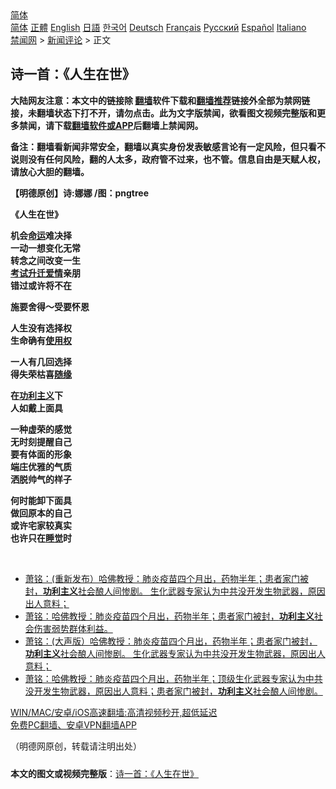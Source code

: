  <!-- 面包屑导航 --> <div class="breadcrumb"><!-- GTranslate: https://gtranslate.io/ -->  <div class="switcher notranslate">  <div class="selected">  <a href="#" onclick="return false;"> 简体</a>  </div>  <div class="option">  <a href="https://www.bannedbook.org" onclick="doGTranslate('zh-CN|zh-CN');jQuery('div.switcher div.selected a').html(jQuery(this).html());return false;" title="简体中文" class="nturl selected"> 简体</a>  <a href="https://www.bannedbook.org/zh-tw/" onclick="doGTranslate('zh-CN|zh-TW');jQuery('div.switcher div.selected a').html(jQuery(this).html());return false;" title="繁體中文" class="nturl"> 正體</a>  <a href="https://www.bannedbook.org/en/" onclick="doGTranslate('zh-CN|en');jQuery('div.switcher div.selected a').html(jQuery(this).html());return false;" title="English" class="nturl"> English</a>  <a href="https://www.bannedbook.org/ja/" onclick="doGTranslate('zh-CN|ja');jQuery('div.switcher div.selected a').html(jQuery(this).html());return false;" title="日本語" class="nturl"> 日語</a>  <a href="https://www.bannedbook.org/ko/" onclick="doGTranslate('zh-CN|ko');jQuery('div.switcher div.selected a').html(jQuery(this).html());return false;" title="한국어" class="nturl"> 한국어</a>  <a href="https://www.bannedbook.org/de/" onclick="doGTranslate('zh-CN|de');jQuery('div.switcher div.selected a').html(jQuery(this).html());return false;" title="Deutsch" class="nturl"> Deutsch</a>  <a href="https://www.bannedbook.org/fr/" onclick="doGTranslate('zh-CN|fr');jQuery('div.switcher div.selected a').html(jQuery(this).html());return false;" title="Français" class="nturl"> Français</a>  <a href="https://www.bannedbook.org/ru/" onclick="doGTranslate('zh-CN|ru');jQuery('div.switcher div.selected a').html(jQuery(this).html());return false;" title="Русский" class="nturl"> Русский</a>  <a href="https://www.bannedbook.org/es/" onclick="doGTranslate('zh-CN|es');jQuery('div.switcher div.selected a').html(jQuery(this).html());return false;" title="Español" class="nturl"> Español</a>  <a href="https://www.bannedbook.org/it/" onclick="doGTranslate('zh-CN|it');jQuery('div.switcher div.selected a').html(jQuery(this).html());return false;" title="Italiano" class="nturl"> Italiano</a>  </div>  </div>      <div class='breadcrumb-sub'><!-- Breadcrumb NavXT 6.3.0 --> <a href="https://www.bannedbook.org/" class="home">禁闻网</a> &gt; <a href="https://www.bannedbook.org/bnews/comments/" class="category">新闻评论</a> &gt; 正文</div></div><h2>诗一首：《人生在世》</h2> <p class="notice"><b>大陆网友注意：本文中的链接除 <a href="https://github.com/bannedbook/fanqiang" >翻墙</a>软件下载和<a href="https://github.com/killgcd/justmysocks/blob/master/README.md">翻墙推荐</a>链接外全部为禁网链接，未翻墙状态下打不开，请勿点击。此为文字版禁闻，欲看图文视频完整版和更多禁闻，请下载<a href="https://github.com/bannedbook/fanqiang">翻墙软件或APP</a>后翻墙上禁闻网。</p><p>备注：翻墙看新闻非常安全，翻墙以真实身份发表敏感言论有一定风险，但只看不说则没有任何风险，翻的人太多，政府管不过来，也不管。信息自由是天赋人权，请放心大胆的翻墙。</b></p>  <div class="entry"> <p>              <a href="https://i0.wp.com/upload-images-bucket-v64rleca837do.s3.eu-west-1.amazonaws.com/wp-content/uploads/2021/07/22230233/%E6%9C%AA%E6%A0%87%E9%A2%98-1-13.jpg?fit=860%2C484&#038;ssl=1" data-caption=""></a>                            </p> <p><strong>【明德原创】诗:娜娜 /图：pngtree</strong></p> <p><strong>《人生在世》</strong></p>  <p><strong>机会<a href="https://www.bannedbook.org/bnews/tag/%e5%91%bd%e8%bf%90/" class="st_tag internal_tag" rel="tag" title="标签 命运 下的日志">命运</a>难决择</strong><br /> <strong>一动一想变化无常</strong><br /> <strong>转念之间改变一生</strong><br /> <strong><a href="https://www.bannedbook.org/bnews/tag/%E8%80%83%E8%AF%95/" class="st_tag internal_tag" rel="tag" title="标签 考试 下的日志">考试</a><a href="https://www.bannedbook.org/bnews/tag/%E5%8D%87%E8%BF%81/" class="st_tag internal_tag" rel="tag" title="标签 升迁 下的日志">升迁</a><a href="https://www.bannedbook.org/bnews/tag/%e7%88%b1%e6%83%85/" class="st_tag internal_tag" rel="tag" title="标签 爱情 下的日志">爱情</a>亲朋</strong><br /> <strong>错过或许将不在</strong></p> <p><strong>施要舍得～受要怀恩</strong></p> <p><strong>人生没有选择权</strong><br /> <strong>生命确有<a href="https://www.bannedbook.org/bnews/tag/%E4%BD%BF%E7%94%A8%E6%9D%83/" class="st_tag internal_tag" rel="tag" title="标签 使用权 下的日志">使用权</a></strong></p>  <p><strong>一人有几回选择</strong><br /> <strong>得失荣枯喜<a href="https://www.bannedbook.org/bnews/tag/%E9%9A%8F%E7%BC%98/" class="st_tag internal_tag" rel="tag" title="标签 随缘 下的日志">随缘</a></strong></p> <p><strong>在<a href="https://www.bannedbook.org/bnews/tag/%E5%8A%9F%E5%88%A9%E4%B8%BB%E4%B9%89/" class="st_tag internal_tag" rel="tag" title="标签 功利主义 下的日志">功利主义</a>下</strong><br /> <strong>人如戴上面具 </strong></p> <p><strong>一种虚荣的感觉</strong><br /> <strong>无时刻提醒自己</strong><br /> <strong>要有体面的形象</strong><br /> <strong>端庄优雅的气质</strong><br /> <strong>洒脱帅气的样子</strong></p>  <p><strong>何时能卸下面具</strong><br /> <strong>做回原本的自己</strong><br /> <strong>或许宅家较真实</strong><br /> <strong>也许只在<a href="https://www.bannedbook.org/bnews/tag/%E7%9D%A1%E8%A7%89/" class="st_tag internal_tag" rel="tag" title="标签 睡觉 下的日志">睡觉</a>时</strong></p> <p></p> <p></p>  <p>&nbsp;</p> <ul class='op-related-articles' title='相关阅读'> <li><a href='https://www.bannedbook.org/bnews/cbnews/20200630/1352798.html' target='_blank'>萧铭：(重新发布）哈佛教授：肺炎疫苗四个月出，药物半年；患者家门被封，<b>功利主义</b>社会酿人间惨剧。 生化武器专家认为中共没开发生物武器，原因出人意料； </a></li> <li><a href='https://www.bannedbook.org/bnews/cbnews/20200629/1352521.html' target='_blank'>萧铭：哈佛教授：肺炎疫苗四个月出，药物半年；患者家门被封，<b>功利主义</b>社会伤害弱势群体利益。 </a></li> <li><a href='https://www.bannedbook.org/bnews/cbnews/20200131/1268611.html' target='_blank'>萧铭：(大声版）哈佛教授：肺炎疫苗四个月出，药物半年；患者家门被封，<b>功利主义</b>社会酿人间惨剧。 生化武器专家认为中共没开发生物武器，原因出人意料； </a></li> <li><a href='https://www.bannedbook.org/bnews/cbnews/20200131/1267943.html' target='_blank'>萧铭：哈佛教授：肺炎疫苗四个月出，药物半年；顶级生化武器专家认为中共没开发生物武器，原因出人意料；患者家门被封，<b>功利主义</b>社会酿人间惨剧。 </a></li> </ul> <p class="texttj"> <a href="https://github.com/bannedbook/fanqiang/wiki/V2ray%E6%9C%BA%E5%9C%BA" target="_blank">WIN/MAC/安卓/iOS高速翻墙:高清视频秒开,超低延迟</a><br/> <a href="https://github.com/bannedbook/fanqiang/wiki/%E7%A6%81%E9%97%BB%E7%BD%91%E5%AE%89%E5%8D%93%E7%BF%BB%E5%A2%99%E6%96%B0%E9%97%BBAPP" target="_blank">免费PC翻墙、安卓VPN翻墙APP</a></p><p>（明德网原创，转载请注明出处）</p><a name='sharetosocial'></a>  <div style="margin-bottom:5px;padding-bottom:5px;clear:both"> <div id="archive-pix-1" class="banner-ads"> <!-- AuctionX Display platform tag START --> <div id="26318x728x90x621x_ADSLOT2" clicktrack="%%CLICK_URL_ESC%%"></div> <!-- AuctionX Display platform tag END --> </div> <div id="archive-pix-2" class="banner-ads"> <!-- AuctionX Display platform tag START --> <div id="26315x300x250x621x_ADSLOT2" clicktrack="%%CLICK_URL_ESC%%"></div> <!-- AuctionX Display platform tag END --> </div> </div>  <div id="archive-pix-1" class="banner-ads"> <!-- AuctionX Display platform tag START --> <div id="26318x728x90x621x_ADSLOT3" clicktrack="%%CLICK_URL_ESC%%"></div> <!-- AuctionX Display platform tag END --> </div> <div><b>本文的图文或视频完整版</b>：<a href='https://www.bannedbook.org/bnews/comments/20210723/1592477.html'>诗一首：《人生在世》</a></div>  </div><!--END ENTRY--> 